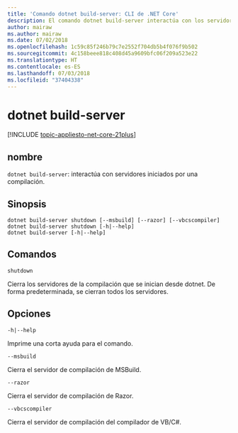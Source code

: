 ```yaml
---
title: 'Comando dotnet build-server: CLI de .NET Core'
description: El comando dotnet build-server interactúa con los servidores que se han iniciado por una compilación.
author: mairaw
ms.author: mairaw
ms.date: 07/02/2018
ms.openlocfilehash: 1c59c85f246b79c7e2552f704db5b4f076f9b502
ms.sourcegitcommit: 4c158beee818c408d45a9609bfc06f209a523e22
ms.translationtype: HT
ms.contentlocale: es-ES
ms.lasthandoff: 07/03/2018
ms.locfileid: "37404338"
---
```

# <a name="dotnet-build-server"></a>dotnet build-server

[!INCLUDE [topic-appliesto-net-core-21plus](../../../includes/topic-appliesto-net-core-21plus.md)]

## <a name="name"></a>nombre

`dotnet build-server`: interactúa con servidores iniciados por una compilación.

## <a name="synopsis"></a>Sinopsis

```
dotnet build-server shutdown [--msbuild] [--razor] [--vbcscompiler]
dotnet build-server shutdown [-h|--help]
dotnet build-server [-h|--help]
```

## <a name="commands"></a>Comandos

`shutdown`

Cierra los servidores de la compilación que se inician desde dotnet. De forma predeterminada, se cierran todos los servidores.

## <a name="options"></a>Opciones

`-h|--help`

Imprime una corta ayuda para el comando.

`--msbuild`

Cierra el servidor de compilación de MSBuild.

`--razor`

Cierra el servidor de compilación de Razor.

`--vbcscompiler`

Cierra el servidor de compilación del compilador de VB/C#.
